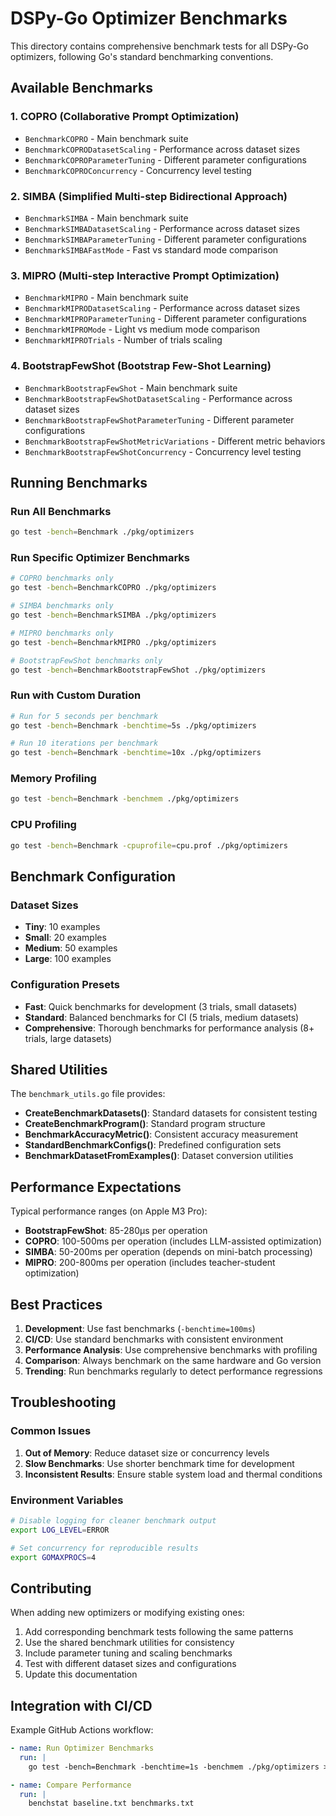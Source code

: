 # DSPy-Go Optimizer Benchmarks

This directory contains comprehensive benchmark tests for all DSPy-Go optimizers, following Go's standard benchmarking conventions.

## Available Benchmarks

### 1. COPRO (Collaborative Prompt Optimization)
- `BenchmarkCOPRO` - Main benchmark suite
- `BenchmarkCOPRODatasetScaling` - Performance across dataset sizes
- `BenchmarkCOPROParameterTuning` - Different parameter configurations
- `BenchmarkCOPROConcurrency` - Concurrency level testing

### 2. SIMBA (Simplified Multi-step Bidirectional Approach)
- `BenchmarkSIMBA` - Main benchmark suite
- `BenchmarkSIMBADatasetScaling` - Performance across dataset sizes
- `BenchmarkSIMBAParameterTuning` - Different parameter configurations
- `BenchmarkSIMBAFastMode` - Fast vs standard mode comparison

### 3. MIPRO (Multi-step Interactive Prompt Optimization)
- `BenchmarkMIPRO` - Main benchmark suite
- `BenchmarkMIPRODatasetScaling` - Performance across dataset sizes
- `BenchmarkMIPROParameterTuning` - Different parameter configurations
- `BenchmarkMIPROMode` - Light vs medium mode comparison
- `BenchmarkMIPROTrials` - Number of trials scaling

### 4. BootstrapFewShot (Bootstrap Few-Shot Learning)
- `BenchmarkBootstrapFewShot` - Main benchmark suite
- `BenchmarkBootstrapFewShotDatasetScaling` - Performance across dataset sizes
- `BenchmarkBootstrapFewShotParameterTuning` - Different parameter configurations
- `BenchmarkBootstrapFewShotMetricVariations` - Different metric behaviors
- `BenchmarkBootstrapFewShotConcurrency` - Concurrency level testing

## Running Benchmarks

### Run All Benchmarks
```bash
go test -bench=Benchmark ./pkg/optimizers
```

### Run Specific Optimizer Benchmarks
```bash
# COPRO benchmarks only
go test -bench=BenchmarkCOPRO ./pkg/optimizers

# SIMBA benchmarks only
go test -bench=BenchmarkSIMBA ./pkg/optimizers

# MIPRO benchmarks only
go test -bench=BenchmarkMIPRO ./pkg/optimizers

# BootstrapFewShot benchmarks only
go test -bench=BenchmarkBootstrapFewShot ./pkg/optimizers
```

### Run with Custom Duration
```bash
# Run for 5 seconds per benchmark
go test -bench=Benchmark -benchtime=5s ./pkg/optimizers

# Run 10 iterations per benchmark
go test -bench=Benchmark -benchtime=10x ./pkg/optimizers
```

### Memory Profiling
```bash
go test -bench=Benchmark -benchmem ./pkg/optimizers
```

### CPU Profiling
```bash
go test -bench=Benchmark -cpuprofile=cpu.prof ./pkg/optimizers
```

## Benchmark Configuration

### Dataset Sizes
- **Tiny**: 10 examples
- **Small**: 20 examples
- **Medium**: 50 examples
- **Large**: 100 examples

### Configuration Presets
- **Fast**: Quick benchmarks for development (3 trials, small datasets)
- **Standard**: Balanced benchmarks for CI (5 trials, medium datasets)
- **Comprehensive**: Thorough benchmarks for performance analysis (8+ trials, large datasets)

## Shared Utilities

The `benchmark_utils.go` file provides:

- **CreateBenchmarkDatasets()**: Standard datasets for consistent testing
- **CreateBenchmarkProgram()**: Standard program structure
- **BenchmarkAccuracyMetric()**: Consistent accuracy measurement
- **StandardBenchmarkConfigs()**: Predefined configuration sets
- **BenchmarkDatasetFromExamples()**: Dataset conversion utilities

## Performance Expectations

Typical performance ranges (on Apple M3 Pro):

- **BootstrapFewShot**: 85-280μs per operation
- **COPRO**: 100-500ms per operation (includes LLM-assisted optimization)
- **SIMBA**: 50-200ms per operation (depends on mini-batch processing)
- **MIPRO**: 200-800ms per operation (includes teacher-student optimization)

## Best Practices

1. **Development**: Use fast benchmarks (`-benchtime=100ms`)
2. **CI/CD**: Use standard benchmarks with consistent environment
3. **Performance Analysis**: Use comprehensive benchmarks with profiling
4. **Comparison**: Always benchmark on the same hardware and Go version
5. **Trending**: Run benchmarks regularly to detect performance regressions

## Troubleshooting

### Common Issues

1. **Out of Memory**: Reduce dataset size or concurrency levels
2. **Slow Benchmarks**: Use shorter benchmark time for development
3. **Inconsistent Results**: Ensure stable system load and thermal conditions

### Environment Variables

```bash
# Disable logging for cleaner benchmark output
export LOG_LEVEL=ERROR

# Set concurrency for reproducible results
export GOMAXPROCS=4
```

## Contributing

When adding new optimizers or modifying existing ones:

1. Add corresponding benchmark tests following the same patterns
2. Use the shared benchmark utilities for consistency
3. Include parameter tuning and scaling benchmarks
4. Test with different dataset sizes and configurations
5. Update this documentation

## Integration with CI/CD

Example GitHub Actions workflow:
```yaml
- name: Run Optimizer Benchmarks
  run: |
    go test -bench=Benchmark -benchtime=1s -benchmem ./pkg/optimizers > benchmarks.txt

- name: Compare Performance
  run: |
    benchstat baseline.txt benchmarks.txt
```
